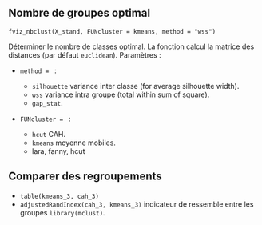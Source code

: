 ## Nombre de groupes optimal

`fviz_nbclust(X_stand, FUNcluster = kmeans, method = "wss")`

Déterminer le nombre de classes optimal.
La fonction calcul la matrice des distances (par défaut `euclidean`).
Paramètres :

* `method = ` :
  
	* `silhouette` variance inter classe (for average silhouette width).
 	* `wss` variance intra groupe (total within sum of square).
  	* `gap_stat`.

* `FUNcluster = ` :

  	* `hcut` CAH.
  	* `kmeans` moyenne mobiles.
  	* lara, fanny, hcut
	
## Comparer des regroupements

* `table(kmeans_3, cah_3)` 
* `adjustedRandIndex(cah_3, kmeans_3)` indicateur de ressemble entre les groupes `library(mclust)`.